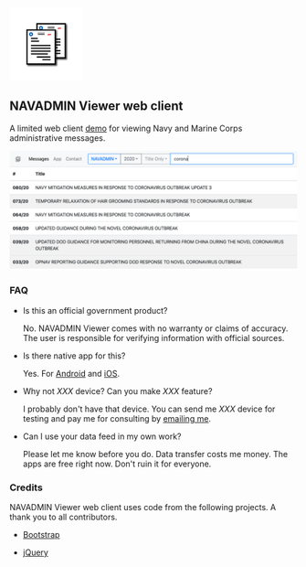 [![NAVADMIN Viewer icon](https://raw.githubusercontent.com/navadmin-viewer/recognizer/master/assets/Icon128.png)](https://apps.apple.com/us/app/navadmin-viewer/id1345135985)

## NAVADMIN Viewer web client

A limited web client [demo](https://navadmin-viewer.github.io/) for viewing Navy and Marine Corps administrative messages.

[![NAVADMIN Viewer web screenshot](https://raw.githubusercontent.com/navadmin-viewer/navadmin-viewer.github.io/master/assets/navadmin-viewer-web-screenshot.png)](https://navadmin-viewer.github.io/)

### FAQ

- Is this an official government product?

  No. NAVADMIN Viewer comes with no warranty or claims of accuracy. The user is responsible for verifying information with official sources. 

- Is there native app for this?

  Yes. For [Android](https://play.google.com/store/apps/details?id=com.ansonliu.navadmin) and [iOS](https://apps.apple.com/us/app/navadmin-viewer/id1345135985). 

- Why not *XXX* device? Can you make *XXX* feature?

  I probably don't have that device. You can send me *XXX* device for testing and pay me for consulting by [emailing me](mailto:support@ansonliu.com).

- Can I use your data feed in my own work?

  Please let me know before you do. Data transfer costs me money. The apps are free right now. Don't ruin it for everyone.

### Credits

NAVADMIN Viewer web client uses code from the following projects. A thank you to all contributors.

- [Bootstrap](https://getbootstrap.com)

- [jQuery](https://jquery.com)
